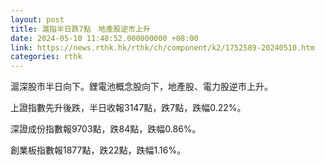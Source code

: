 ```yaml
---
layout: post
title: 滬指半日跌7點　地產股逆市上升
date: 2024-05-10 11:48:52.000000000 +08:00
link: https://news.rthk.hk/rthk/ch/component/k2/1752589-20240510.htm
categories: rthk
---
```


滬深股市半日向下。鋰電池概念股向下，地產股、電力股逆市上升。

上證指數先升後跌，半日收報3147點，跌7點，跌幅0.22%。

深證成份指數報9703點，跌84點，跌幅0.86%。

創業板指數報1877點，跌22點，跌幅1.16%。
